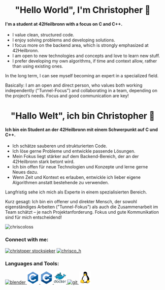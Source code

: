 <h1 align="center">"Hello World", I'm Christopher 👋</h1> <h4 align="left">I'm a student at 42Heilbronn with a focus on C and C++.</h4>

  - I value clean, structured code.
  - I enjoy solving problems and developing solutions.
  - I focus more on the backend area, which is strongly emphasized at 42Heilbronn.
  - I am open to new technologies and concepts and love to learn new stuff.
  - I prefer developing my own algorithms, if time and context allow, rather than using existing ones.

In the long term, I can see myself becoming an expert in a specialized field.

Basically: I am an open and direct person, who values both working independently ("Tunnel-Focus") and collaborating in a team, depending on the project’s needs. Focus and good communication are key!

<h1 align="center">"Hallo Welt", ich bin Christopher 👋</h1> <h4 align="left">Ich bin ein Student an der 42Heilbronn mit einem Schwerpunkt auf C und C++.</h4>

  - Ich schätze sauberen und strukturierten Code.
  - Ich löse gerne Probleme und entwickle passende Lösungen.
  - Mein Fokus liegt stärker auf dem Backend-Bereich, der an der 42Heilbronn stark betont wird.
  - Ich bin offen für neue Technologien und Konzepte und lerne gerne Neues dazu.
  - Wenn Zeit und Kontext es erlauben, entwickle ich lieber eigene Algorithmen anstatt bestehende zu verwenden.

Langfristig sehe ich mich als Experte in einem spezialisierten Bereich.

Kurz gesagt: Ich bin ein offener und direkter Mensch, der sowohl eigenständiges Arbeiten ("Tunnel-Fokus") als auch die Zusammenarbeit im Team schätzt – je nach Projektanforderung. Fokus und gute Kommunikation sind für mich entscheidend!

<p align="left"> <img src="https://komarev.com/ghpvc/?username=chriscoloss&label=Profile%20views&color=0e75b6&style=flat" alt="chriscoloss" /> </p> <h3 align="left">Connect with me:</h3> <p align="left"> <a href="https://linkedin.com/in/christoper stocksieker" target="blank"><img align="center" src="https://raw.githubusercontent.com/rahuldkjain/github-profile-readme-generator/master/src/images/icons/Social/linked-in-alt.svg" alt="christoper stocksieker" height="30" width="40" /></a> <a href="https://instagram.com/chrisco_h" target="blank"><img align="center" src="https://raw.githubusercontent.com/rahuldkjain/github-profile-readme-generator/master/src/images/icons/Social/instagram.svg" alt="chrisco_h" height="30" width="40" /></a> </p> <h3 align="left">Languages and Tools:</h3> <p align="left"> <a href="https://www.blender.org/" target="_blank" rel="noreferrer"> <img src="https://download.blender.org/branding/community/blender_community_badge_white.svg" alt="blender" width="40" height="40"/> </a> <a href="https://www.cprogramming.com/" target="_blank" rel="noreferrer"> <img src="https://raw.githubusercontent.com/devicons/devicon/master/icons/c/c-original.svg" alt="c" width="40" height="40"/> </a> <a href="https://www.w3schools.com/cpp/" target="_blank" rel="noreferrer"> <img src="https://raw.githubusercontent.com/devicons/devicon/master/icons/cplusplus/cplusplus-original.svg" alt="cplusplus" width="40" height="40"/> </a> <a href="https://www.docker.com/" target="_blank" rel="noreferrer"> <img src="https://raw.githubusercontent.com/devicons/devicon/master/icons/docker/docker-original-wordmark.svg" alt="docker" width="40" height="40"/> </a> <a href="https://git-scm.com/" target="_blank" rel="noreferrer"> <img src="https://www.vectorlogo.zone/logos/git-scm/git-scm-icon.svg" alt="git" width="40" height="40"/> </a> <a href="https://www.linux.org/" target="_blank" rel="noreferrer"> <img src="https://raw.githubusercontent.com/devicons/devicon/master/icons/linux/linux-original.svg" alt="linux" width="40" height="40"/> </a> </p>
